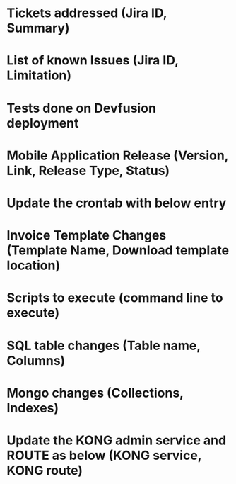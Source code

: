 # Tickets addressed (Jira ID, Summary)

# List of known Issues (Jira ID, Limitation)

# Tests done on Devfusion deployment

# Mobile Application Release (Version, Link, Release Type, Status)

# Update the crontab with below entry

# Invoice Template Changes (Template Name, Download template location)

# Scripts to execute (command line to execute)

# SQL table changes (Table name, Columns)

# Mongo changes (Collections, Indexes)

# Update the KONG admin service and ROUTE as below (KONG service, KONG route)
